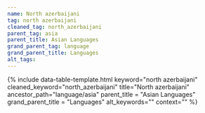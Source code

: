 ```yaml
---
name: North azerbaijani
tag: north azerbaijani
cleaned_tag: north_azerbaijani
parent_tag: asia
parent_title: Asian Languages
grand_parent_tag: language
grand_parent_title: Languages
alt_tags: 
---
```


{% include data-table-template.html 
  keyword="north azerbaijani" 
  cleaned_keyword="north_azerbaijani" 
  title="North azerbaijani"
  ancestor_path="language/asia" 
  parent_title = "Asian Languages"
  grand_parent_title = "Languages"
  alt_keywords=""
  context=""
%}

